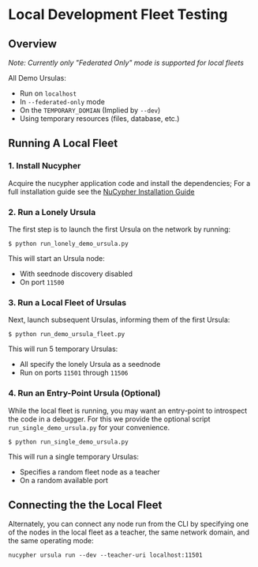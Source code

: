 # Local Development Fleet Testing

## Overview

*Note: Currently only "Federated Only" mode is supported for local fleets*

All Demo Ursulas:
 * Run on `localhost`
 * In `--federated-only` mode
 * On the `TEMPORARY_DOMIAN` (Implied by `--dev`)
 * Using temporary resources (files, database, etc.)


## Running A Local Fleet

### 1. Install Nucypher

Acquire the nucypher application code and install the dependencies;
For a full installation guide see the [NuCypher Installation Guide](../guides/installation_guide)

### 2. Run a Lonely Ursula

The first step is to launch the first Ursula on the network by running:

`$ python run_lonely_demo_ursula.py`

This will start an Ursula node:
 * With seednode discovery disabled
 * On port `11500`

### 3. Run a Local Fleet of Ursulas

Next, launch subsequent Ursulas, informing them of the first Ursula:

`$ python run_demo_ursula_fleet.py`

This will run 5 temporary Ursulas:
 * All specify the lonely Ursula as a seednode
 * Run on ports `11501` through `11506`

### 4. Run an Entry-Point Ursula (Optional)

While the local fleet is running, you may want an entry-point to introspect the code in a debugger.
For this we provide the optional script `run_single_demo_ursula.py` for your convenience.

`$ python run_single_demo_ursula.py`

This will run a single temporary Ursulas:
 * Specifies a random fleet node as a teacher
 * On a random available port

## Connecting the the Local Fleet

Alternately, you can connect any node run from the CLI by specifying one of the nodes
in the local fleet as a teacher, the same network domain, and the same operating mode:

`nucypher ursula run --dev --teacher-uri localhost:11501`
